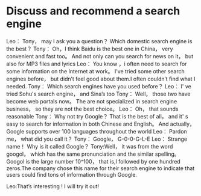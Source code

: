 # Discuss and recommend a search engine

Leo： Tony， may I ask you a question？ Which domestic search engine is
the best？
Tony： Oh，I think Baidu is the best one in China， very convenient and
fast too。 And not only can
you search for news on it， but also for MP3 files and lyrics
Leo： You know ，i often need to search for some information on the
Internet at work。 I've tried
some other search engines before， but didn’t feel good about them.I often couldn’t find what I needed.
Tony： Which search engines have you used before？
Leo： I' ve tried Sohu's search engine， and Sina’s too
Tony： Well， those two have become web portals now。 The are not
specialized in search engine business， so they are not the best choice。
Leo： Oh， that sounds reasonable
Tony： Why not try Google？ That is the best of all， and it' s easy to
search for information in both
Chinese and English。 And actually， Google supports over 100 languages
throughout the
world
Leo： Pardon me， what did you call it？
Tony： Google， G-0-0-G-L-E
Leo： Strange name！ Why is it called Google？
Tony:Well， it was from the word googol， which has the same 
pronunciation and the similar
spelling。 Googol is the large number 10^100， that is,I
followed by one hundred zeros.The company chose this name for their search engine to indicate that
users could find tons  of information through Google.

Leo:That’s interesting ! I will try it out!